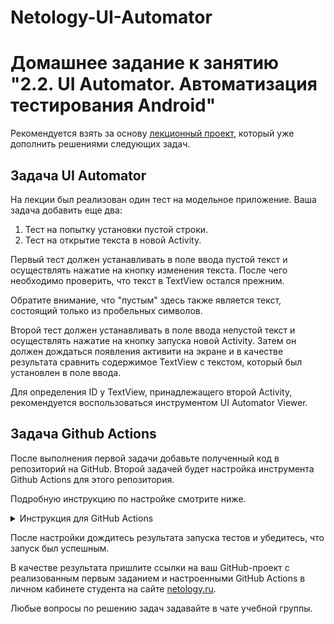# Netology-UI-Automator
# Домашнее задание к занятию "2.2. UI Automator. Автоматизация тестирования Android"

Рекомендуется взять за основу [лекционный проект](sample), который уже дополнить решениями следующих задач.

## Задача UI Automator
На лекции был реализован один тест на модельное приложение. Ваша задача добавить еще два:
1. Тест на попытку установки пустой строки.
1. Тест на открытие текста в новой Activity.

Первый тест должен устанавливать в поле ввода пустой текст и осуществлять нажатие на кнопку изменения текста. После чего необходимо проверить, что текст в TextView остался прежним.

Обратите внимание, что "пустым" здесь также является текст, состоящий только из пробельных символов.

Второй тест должен устанавливать в поле ввода непустой текст и осуществлять нажатие на кнопку запуска новой Activity. Затем он должен дождаться появления активити на экране и в качестве результата сравнить содержимое TextView с текстом, который был установлен в поле ввода.

Для определения ID у TextView, принадлежащего второй Activity, рекомендуется воспользоваться инструментом UI Automator Viewer.

## Задача Github Actions

После выполнения первой задачи добавьте полученный код в репозиторий на GitHub. Второй задачей будет настройка инструмента Github Actions для этого репозитория.

Подробную инструкцию по настройке смотрите ниже.

<details>
<summary>Инструкция для GitHub Actions</summary>
  
  В вашем репозитории перейдите на вкладку Actions и нажмите на кнопку "Set up this workflow".
  
  ![](pic/actions.png)
  
  После появится окно добавления скрипта GitHub Actions в репозиторий. Имя этого скрипта можете сделать любым, главное здесь - это его расширение, `.yml`.
  Содержимое файла замените следующим скриптом:
  
```yaml
name: Android CI

on:
  push:
    branches: '*'
  pull_request:
    branches: '*'

jobs:
  build:
    runs-on: ubuntu-latest

    steps:
    - uses: actions/checkout@v3
    - name: set up JDK 11
      uses: actions/setup-java@v3
      with:
        java-version: '11'
        distribution: 'adopt'
        cache: gradle

    - name: Grant execute permission for gradlew
      run: chmod +x gradlew
    
    - name: Build with Gradle
      run: ./gradlew build
      
  test:
    runs-on: macos-latest
    steps:
    - uses: actions/checkout@v3
    - name: set up JDK 11
      uses: actions/setup-java@v3
      with:
        java-version: '11'
        distribution: 'adopt'
        cache: gradle

    - name: Grant execute permission for gradlew
      run: chmod +x gradlew
      
    - name: run tests
      uses: reactivecircus/android-emulator-runner@v2
      with:
        api-level: 29
        script: ./gradlew connectedCheck
```
  
  Скрипт сначала проверяет сборку вашего проекта посредством команды `./gradlew build`, а затем запускает виртуальную машину с macOS, на которой сначала запускается эмулятор Android, а затем выполняется запуск тестов UI Autimator. Это происходит с помощью специального плагина `android-emulator-runner`.
  
Таким образом, теперь после каждого коммита в репозиторий будет автоматически запускаться скрипт GitHub Actions, который автоматически будет проверять сборку проекта и корректность выполнения тестов.
</details>

После настройки дождитесь результата запуска тестов и убедитесь, что запуск был успешным.

В качестве результата пришлите ссылки на ваш GitHub-проект с реализованным первым заданием и настроенными GitHub Actions в личном кабинете студента на сайте [netology.ru](https://netology.ru).

Любые вопросы по решению задач задавайте в чате учебной группы.
